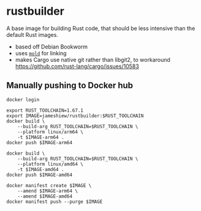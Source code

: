 # rustbuilder

A base image for building Rust code, that should be less intensive than the default Rust images.

- based off Debian Bookworm
- uses [`mold`](https://github.com/rui314/mold) for linking
- makes Cargo use native git rather than libgit2, to workaround <https://github.com/rust-lang/cargo/issues/10583>

## Manually pushing to Docker hub

```shell
docker login

export RUST_TOOLCHAIN=1.67.1
export IMAGE=jameshiew/rustbuilder:$RUST_TOOLCHAIN
docker build \
    --build-arg RUST_TOOLCHAIN=$RUST_TOOLCHAIN \
    --platform linux/arm64 \
    -t $IMAGE-arm64 .
docker push $IMAGE-arm64

docker build \
    --build-arg RUST_TOOLCHAIN=$RUST_TOOLCHAIN \
    --platform linux/amd64 \
    -t $IMAGE-amd64 .
docker push $IMAGE-amd64

docker manifest create $IMAGE \
    --amend $IMAGE-arm64 \
    --amend $IMAGE-amd64
docker manifest push --purge $IMAGE
```
